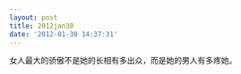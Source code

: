 ```yaml
---
layout: post
title: 2012jan30
date: '2012-01-30 14:37:31'
---
```



 女人最大的骄傲不是她的长相有多出众，而是她的男人有多疼她。


